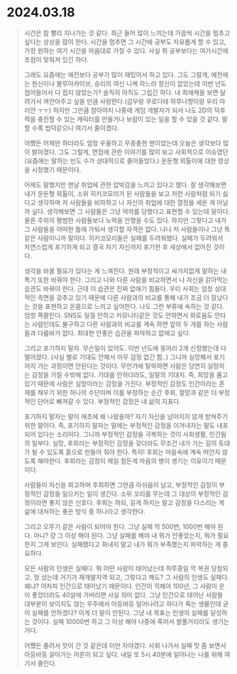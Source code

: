 # 2024.03.18
> 시간은 참 빨리 지나가는 것 같다.
> 최근 들어 많이 느끼는데 가끔씩 시간을 멈추고 싶다는 상상을 많이 한다.
> 시간을 멈추면 그 시간에 공부도 자유롭게 할 수 있고, 가장 원하는 여가 시간을 마음대로 가질 수 있다.
> 사실 뭐 공부보다는 여가시간에 초점이 맞춰져 있긴 하다.
>
> 그래도 요즘에는 예전보다 공부가 많이 재밌어서 하고 있다.
> 그도 그럴게, 예전에는 원신이나 블루아카이브, 승리의 여신 니케 하느라 정신이 없었는데 이번 년도 접어들어서 다 접지 않았는가?
> 솔직히 아직도 그립긴 하다.
> 내 최애캐들 보면 달려가서 껴안아주고 싶을 만큼 사랑한다.(감우랑 쿠로다테 하루나쨩이랑 우리 마리안 ㅜㅜ)
> 하지만 그만큼 참아야지 나중에 게임 개발자가 되서 나도 2D의 덕후력을 충전할 수 있는 캐릭터를 만들거나 보람이 있는 일을 할 수 있을 것 같다.
> 말할 수록 씹덕같으니 여기서 줄이겠다.
>
> 어쨌든 어제만 하더라도 엄청 우울하고 우중충한 맨이었는데 오늘은 생각보다 많이 밝아졌다.
> 그도 그럴게, 면접에 관한 이야기를 많이 보고 사회적으로 이슈였던(요즘에는 말하는 빈도 수가 상대적으로 줄어들었다.) 운둔형 외톨이에 대한 영상을 시청했기 때문이다.
>
> 어제도 말했지만 맨날 취업에 관한 압박감을 느끼고 있다고 했다.
> 잘 생각해보면 내가 운둔형 외톨이, 소위 히키코모리가 된 사람들을 보고 저런 사람처럼 되기 싫다고 생각하며 저 사람들을 비하하고 나 자신의 취업에 대한 열정을 세운 게 아닐까 싶다.
> 생각해보면 그 사람들은 그냥 억까를 당했다고 표현할 수 있는데 말이다.
> 물론 주위의 평범한 사람들보다 노력을 안했을 수도 있다.
> 하지만 그렇다고 내가 그 사람들을 어떠한 틀에 가둬서 생각할 자격은 없다.
> 나나 저 사람들이나 그냥 똑같은 사람이니까 말이다.
> 히키코모리들은 실패를 두려워했다.
> 실패가 두려워서 자연스럽게 포기하게 되고 결국 자기 자신까지 포기한 후 세상에서 없어진 것이다.
> 
> 생각을 바꿀 필요가 있다는 게 느껴진다.
> 원래 부정적이고 싸가지없게 말하는 내 특기 또한 바꿔야 한다.
> 그리고 나와 다른 사람을 비교하면서 나 자신을 갉아먹는 습관도 바꿔야 한다.
> 근데 이 습관은 진짜 없애기 힘들다.
> 우리 사회는 엄청 상대적인 측면을 갖추고 있기 때문에 다른 사람과의 비교를 통해 내가 조금 더 잘났다는 것을 표현하고 온몸으로 느끼고 싶어한다.
> 나도 그런 부류에 속하는 것 같다. 엄청 쪽팔린다.
> SNS도 일절 안하고 커뮤니티같은 것도 안하면서 외로움도 안타는 사람인데도 불구하고 다른 사람과의 비교를 계속 하면 앞의 두 개를 하는 사람들과 다를바가 없다.
> 최대한 안좋은 습관을 파악하고 없애고 싶다.
>
> 그리고 포기하지 말자. 무슨일이 있어도.
> 이번 년도에 동아리 2개 신청했는데 다 떨어졌다. (사실 별로 기대도 안해서 아무 감정 없긴 함..)
> 그니까 실망해서 포기까지 가는 과정이면 안된다는 것이다.
> 무언가에 탈락하면 사람은 당연히 실망하는 감정을 가질 수밖에 없다.
> 기대를 안하더라도, 일말의 기대치. 즉, 희망을 품고 있기 때문에 사람은 실망이라는 감정을 가진다.
> 부정적인 감정도 인간이라는 존재를 채우기 위한 하나의 수단이며 이를 부정하는 순간 후회, 절망과 같은 더 부정적인 단어로 빠져갈 수 있다.
> 부정적인 감정은 내 삶의 지표다.
>
> 포기하지 말자는 말이 애초에 왜 나왔을까?
> 자기 자신을 넘어지지 않게 받쳐주기 위한 말이다.
> 즉, 포기하지 말자는 말에는 부정적인 감정을 이겨내자는 말도 내포되어 있다는 소리이다.
> 그니까 부정적인 감정을 극복하는 것이 사회생활, 인간됨의 일부다.
> 실망, 후회라는 부정적인 감정을 갖더라도 무조건 내가 가는 길의 토대가 될 수 있도록 흙으로 만들어 줘야 한다.
> 특히! 후회는 마음속에 계속 떠안지 않도록 해야한다.
> 후회라는 감정이 제일 힘든게 마음의 병이 생기는 이유이기 때문이다.
>
> 사람들이 자신을 회고하며 후회하면 그만큼 아쉬움이 남고, 부정적인 감정이 부정적인 감정을 일으키는 일이 생긴다.
> 소위 꼬리를 무는데 그 대상이 부정적인 감정이라면 좋지 않은 신호다.
> 후회는 하되, 길게 하지는 말고 감정을 다스리는 게 삶에 대처하는 좋은 방식 중 하나라고 생각한다.
>
> 그리고 오뚜기 같은 사람이 되어야 한다.
> 그냥 실패 막 500번, 1000번 해야 된다.
> 아니? 걍 그 이상 해야 된다.
> 그냥 실패를 해야 내 뭐가 안좋았는지, 뭐가 필요한지 그게 보인다.
> 실패했다고 화내지 말고 내가 뭐가 부족했는지 파악하는 게 중요하다.
>
> 모든 사람의 인생은 실패다.
> 뭐 어떤 사람이 태어났는데 하루종일 막 복권 당첨되고, 땅 샀는데 거기가 재개발지역 되고, 그렇다고 해도?
> 그 사람의 인생도 실패다.
> 왜냐? 어차피 인간으로 태어났기 때문이다.
> 인간이 끽해야 100년, 그 사람이 운이 좋았더라도 40살에 가버리면 사실 의미 없다.
> 그냥 인간으로 태어난 사람들 대부분이 보이지도 않는 우주에서 아등바등 일어나려고 하다가 죽는 생물인데 굳이 실패를 안하겠다?
> 이게 더 말이 안된다.
> 그냥 내 목표는 인생의 실패를 달성하는 것이다.
> 실패 10000번 하고 그 이상 해야 나중에 죽어서 썰풀거리라도 생기는 거다.
>
> 어쨌든 졸려서 맛이 간 것 같은데 이만 자야겠다.
> 사회 나가서 실패 맛 좀 보면서 아등바등 살아가는 어른이 되고 싶다.
> 내일 또 5시 40분에 일어나는 나를 위해 여기서 줄인다.
